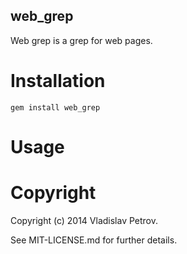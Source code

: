 web_grep
-------

Web grep is a grep for web pages.

Installation
============

```
gem install web_grep
```

Usage
=====


Copyright
=========

Copyright (c) 2014 Vladislav Petrov.

See MIT-LICENSE.md for further details.
